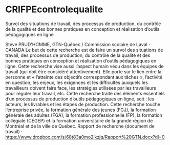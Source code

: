 ﻿# CRIFPEcontrolequalite
Survol des situations de travail, des processus de production, du contrôle de la qualité et des bonnes pratiques en conception et réalisation d’outils pédagogiques en ligne


Steve PRUD'HOMME, GTN-Québec / Commission scolaire de Laval - CANADA
Le but de cette recherche est de faire un survol des situations de travail, des processus de production, du contrôle de la qualité et des bonnes pratiques en conception et réalisation d’outils pédagogiques en ligne.
Cette recherche vise aussi l’aspect humain vécu dans les équipes de travail (qui doit être considéré attentivement). Elle porte sur le lien entre la personne et « l’atteinte des objectifs correspondant aux tâches »,
l’activité en question, les enjeux, les exigences et les difficultés auxquels les travailleurs doivent faire face, les stratégies utilisées par les travailleurs pour réguler leur travail, etc. Cette recherche traite des
éléments essentiels d’un processus de production d’outils pédagogiques en ligne, soit : les acteurs, les livrables et les étapes de production. Cette recherche touche l’entreprise privée, la formation générale des
jeunes (FGJ), la formation générale des adultes (FGA), la formation professionnelle (FP), la formation collégiale (CÉGEP) et la formation universitaire de la grande région de Montréal et de la ville de Québec.
Rapport de recherche (document de travail) : https://www.dropbox.com/s/68t83a0mo2ikzjq/Rapport%20GTN.docx?dl=0